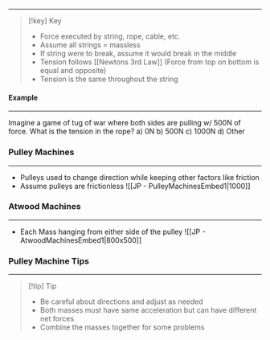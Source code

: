 ___
> [!key] Key
> - Force executed by string, rope, cable, etc. 
> - Assume all strings = massless
> - If string were to break, assume it would break in the middle
> - Tension follows [[Newtons 3rd Law]] (Force from top on bottom is equal and opposite)
> - Tension is the same throughout the string

#### Example
___
Imagine a game of tug of war where both sides are pulling w/ 500N of force. What is the tension in the rope?
	a) 0N
	b) 500N
	c) 1000N
	d) Other

### Pulley Machines
___
- Pulleys used to change direction while keeping other factors like friction
- Assume pulleys are frictionless
![[JP - PulleyMachinesEmbed1|1000]]

### Atwood Machines
---
- Each Mass hanging from either side of the pulley
![[JP - AtwoodMachinesEmbed1|800x500]]

### Pulley Machine Tips
---
> [!tip] Tip
> - Be careful about directions and adjust as needed
> - Both masses must have same acceleration but can have different net forces
> - Combine the masses together for some problems
